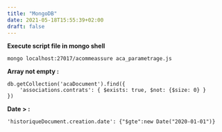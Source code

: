 ```yaml
---
title: "MongoDB"
date: 2021-05-18T15:55:39+02:00
draft: false
---
```


**Execute script file in mongo shell**

```
mongo localhost:27017/acommeassure aca_parametrage.js
```


**Array not empty :**
```
db.getCollection('acaDocument').find({
    'associations.contrats': { $exists: true, $not: {$size: 0} }
})
```

**Date > :**
```
'historiqueDocument.creation.date': {"$gte":new Date("2020-01-01")}
```